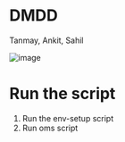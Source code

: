 # DMDD
Tanmay, Ankit, Sahil

![image](https://github.com/user-attachments/assets/876b1f6c-0e0c-44ef-af8b-5b7028702bc3)

# Run the script 
1. Run the env-setup script
2. Run oms script 

